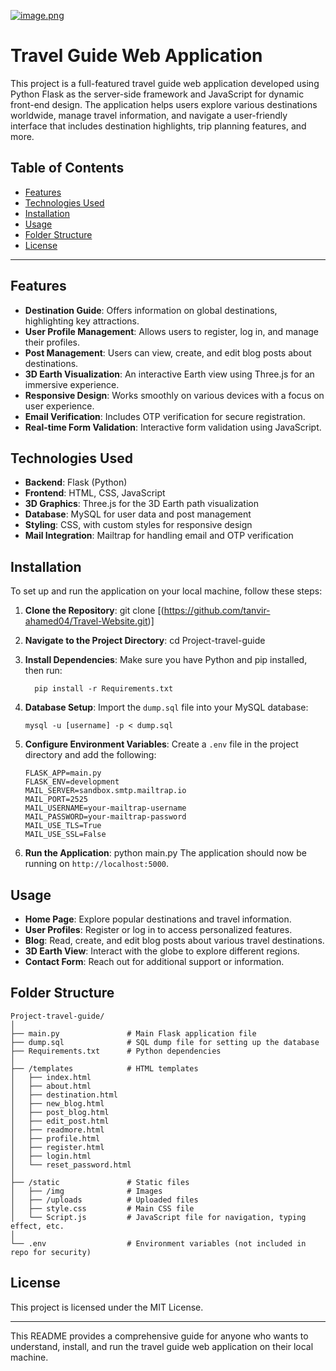 [![image.png](https://i.postimg.cc/mgR07Fsx/image.png)](https://postimg.cc/MvPPSHHt)

# Travel Guide Web Application

This project is a full-featured travel guide web application developed using Python Flask as the server-side framework and JavaScript for dynamic front-end design. The application helps users explore various destinations worldwide, manage travel information, and navigate a user-friendly interface that includes destination highlights, trip planning features, and more.

## Table of Contents

- [Features](#features)
- [Technologies Used](#technologies-used)
- [Installation](#installation)
- [Usage](#usage)
- [Folder Structure](#folder-structure)
- [License](#license)

---

## Features

- **Destination Guide**: Offers information on global destinations, highlighting key attractions.
- **User Profile Management**: Allows users to register, log in, and manage their profiles.
- **Post Management**: Users can view, create, and edit blog posts about destinations.
- **3D Earth Visualization**: An interactive Earth view using Three.js for an immersive experience.
- **Responsive Design**: Works smoothly on various devices with a focus on user experience.
- **Email Verification**: Includes OTP verification for secure registration.
- **Real-time Form Validation**: Interactive form validation using JavaScript.

## Technologies Used

- **Backend**: Flask (Python)
- **Frontend**: HTML, CSS, JavaScript
- **3D Graphics**: Three.js for the 3D Earth path visualization
- **Database**: MySQL for user data and post management
- **Styling**: CSS, with custom styles for responsive design
- **Mail Integration**: Mailtrap for handling email and OTP verification

## Installation

To set up and run the application on your local machine, follow these steps:

1. **Clone the Repository**:
   git clone [(https://github.com/tanvir-ahamed04/Travel-Website.git)]

2. **Navigate to the Project Directory**:
   cd Project-travel-guide

3. **Install Dependencies**:
   Make sure you have Python and pip installed, then run:

         pip install -r Requirements.txt

4. **Database Setup**:
   Import the `dump.sql` file into your MySQL database:
   ```
   mysql -u [username] -p < dump.sql
   ```

5. **Configure Environment Variables**:
   Create a `.env` file in the project directory and add the following:
   ```
   FLASK_APP=main.py
   FLASK_ENV=development
   MAIL_SERVER=sandbox.smtp.mailtrap.io
   MAIL_PORT=2525
   MAIL_USERNAME=your-mailtrap-username
   MAIL_PASSWORD=your-mailtrap-password
   MAIL_USE_TLS=True
   MAIL_USE_SSL=False
   ```

6. **Run the Application**:
                 python main.py
   The application should now be running on `http://localhost:5000`.

## Usage

- **Home Page**: Explore popular destinations and travel information.
- **User Profiles**: Register or log in to access personalized features.
- **Blog**: Read, create, and edit blog posts about various travel destinations.
- **3D Earth View**: Interact with the globe to explore different regions.
- **Contact Form**: Reach out for additional support or information.

## Folder Structure

```
Project-travel-guide/
│
├── main.py               # Main Flask application file
├── dump.sql              # SQL dump file for setting up the database
├── Requirements.txt      # Python dependencies
│
├── /templates            # HTML templates
│   ├── index.html
│   ├── about.html
│   ├── destination.html
│   ├── new_blog.html
│   ├── post_blog.html
│   ├── edit_post.html
│   ├── readmore.html
│   ├── profile.html
│   ├── register.html
│   ├── login.html
│   └── reset_password.html
│
├── /static               # Static files
│   ├── /img              # Images
│   ├── /uploads          # Uploaded files
│   ├── style.css         # Main CSS file
│   └── Script.js         # JavaScript file for navigation, typing effect, etc.
│
└── .env                  # Environment variables (not included in repo for security)
```
## License

This project is licensed under the MIT License.

---
This README provides a comprehensive guide for anyone who wants to understand, install, and run the travel guide web application on their local machine.
